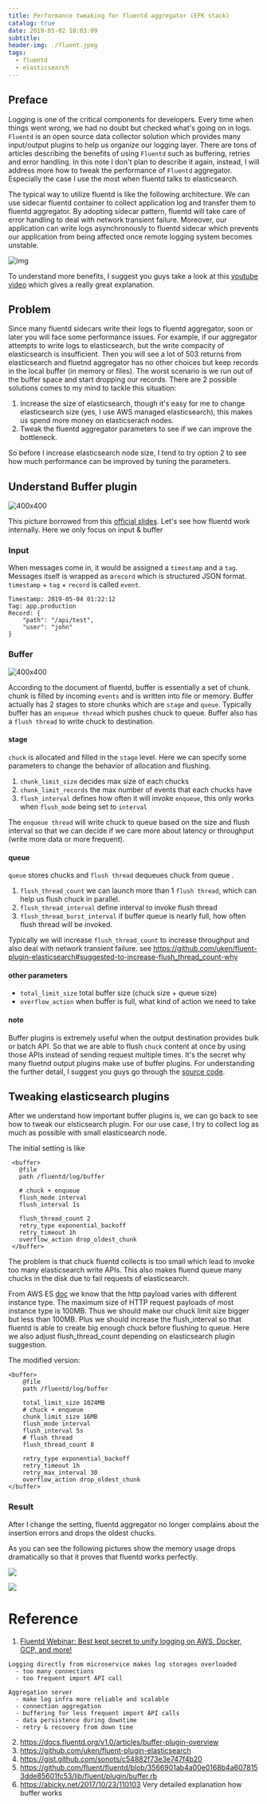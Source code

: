 ```yaml
---
title: Performance tweaking for fluentd aggregator (EFK stack)
catalog: true
date: 2019-05-02 18:03:09
subtitle: 
header-img: ./fluent.jpeg
tags:
  - fluentd
  - elasticsearch
---
```


## Preface

Logging is one of the critical components for developers. Every time when things went wrong, we had no doubt but checked what's going on in logs. `Fluentd` is an open source data collector solution which provides many input/output plugins to help us organize our logging layer. There are tons of articles describing the benefits of using `Fluentd` such as buffering, retries and error handling. In this note I don't plan to describe it again, instead, I will address more how to tweak the performance of `Fluentd` aggregator. Especially the case I use the most when fluentd talks to elasticsearch.   

The typical way to utilize fluentd is like the following architecture. We can use sidecar fluentd container to collect application log and transfer them to fluentd aggregator. By adopting sidecar pattern, fluentd will take care of error handling to deal with network transient failure. Moreover, our application can write logs asynchronously to fluentd sidecar which prevents our application from being affected once remote logging system becomes unstable.

![img](https://docs.fluentd.org/images/fluentd_ha.png)

To understand more benefits, I suggest you guys take a look at this [youtube video](https://www.youtube.com/watch?v=aeGADcC-hUA) which gives a really great explanation. 

## Problem

Since many fluentd sidecars write their logs to fluentd aggregator, soon or later you will face some performance issues. For example, if our aggregator attempts to write logs to elasticsearch, but the write compacity of elasticsearch is insufficient. Then you will see a lot of 503 returns from elasticsearch and fluetnd aggregator has no other choices but keep records in the local buffer (in memory or files). The worst scenario is we run out of the buffer space and start dropping our records. There are 2 possible solutions comes to my mind to tackle this situation:

1. Increase the size of elasticsearch, though it's easy for me to change elasticsearch size (yes, I use AWS managed elasticsearch), this makes us spend more money on elasticserach nodes.
2. Tweak the fluentd aggregator parameters to see if we can improve the bottleneck.

So before I increase elasticsearch node size, I tend to try option 2 to see how much performance can be improved by tuning the parameters.

##  Understand Buffer plugin

![400x400](./architecture.png)

This picture borrowed from this [official slides](https://www.slideshare.net/tagomoris/fluentd-overview-now-and-then). Let's see how fluentd work internally. Here we only focus on input & buffer 

### Input 

When messages come in, it would be assigned a `timestamp` and a `tag`. Messages itself is wrapped as a`record` which is structured JSON format. `timestamp` + `tag` + `record` is called `event`.

```
Timestamp: 2019-05-04 01:22:12
Tag: app.production
Record: {
	"path": "/api/test",
	"user": "john"
}
```



### Buffer

![400x400](https://docs.fluentd.org/images/fluentd-v0.14-plugin-api-overview.png)

According to the document of fluentd, buffer is essentially a set of chunk.  chunk is filled by incoming `events` and is written into file or memory.  Buffer actually has 2 stages to store chunks which are `stage` and `queue`.  Typically buffer has an `enqueue thread` which pushes chuck to queue. Buffer also has a `flush thread` to write chuck to destination. 

#### stage

`chuck` is allocated and filled in the `stage` level. Here we can specify some parameters to change the behavior of allocation and flushing.

1. `chunk_limit_size` decides max size of each chucks
2. `chunk_limit_records` the max number of events that each chucks have
3. `flush_interval` defines how often it will invoke `enqueue`, this only works when `flush_mode` being set to `interval`

The `enqueue thread` will write chuck to queue based on the size and flush interval so that we can decide if we care more about latency or throughput (write more data or more frequent).

#### queue

`queue` stores chucks and `flush thread` dequeues chuck from queue .

1. `flush_thread_count` we can launch more than 1 `flush thread`, which can help us flush chuck in parallel.
2. `flush_thread_interval` define interval to invoke flush thread
3. `flush_thread_burst_interval` if buffer queue is nearly full, how often flush thread will be invoked.

Typically we will increase `flush_thread_count` to increase throughput and also deal with network transient failure. see https://github.com/uken/fluent-plugin-elasticsearch#suggested-to-increase-flush_thread_count-why

#### other parameters

- `total_limit_size` total buffer size (chuck size + queue size) 
- `overflow_action` when buffer is full, what kind of action we need to take 

#### note 

Buffer plugins is extremely useful when the output destination provides bulk or batch API. So that we are able to flush `chuck` content at once by using those APIs instead of sending request multiple times. It's the secret why many fluetnd output plugins make use of buffer plugins. For understanding the further detail, I suggest you guys go through the [source code](https://github.com/fluent/fluentd/blob/master/lib/fluent/plugin/output.rb).

## Tweaking elasticsearch plugins 

After we understand how important buffer plugins is, we can go back to see how to tweak our elsticsearch plugin. For our use case, I try to collect log as much as possible with small elasticsearch node.

The initial setting is like

```
 <buffer>
   @file
   path /fluentd/log/buffer
   
   # chuck + enqueue 
   flush_mode interval
   flush_interval 1s
   
   flush_thread_count 2
   retry_type exponential_backoff
   retry_timeout 1h
   overflow_action drop_oldest_chunk
 </buffer>
```

The problem is that chuck fluentd collects is too small which lead to invoke too many elasticsearch write APIs. This also makes fluend queue many chucks in the disk due to fail requests of elasticsearch.  

From AWS ES [doc](https://docs.aws.amazon.com/elasticsearch-service/latest/developerguide/aes-limits.html) we know that the http payload varies with different instance type. The maximum size of HTTP request payloads of most instance type is 100MB. Thus we should make our chuck limit size bigger but less than 100MB. Plus we should increase the flush_interval so that fluentd is able to create big enough chuck before flushing to queue. Here we also adjust flush_thread_count depending on elasticsearch plugin suggestion.

The modified version:

    <buffer>
      	@file
      	path /fluentd/log/buffer
      	
      	total_limit_size 1024MB
      	# chuck + enqueue 
        chunk_limit_size 16MB
        flush_mode interval
        flush_interval 5s
        # flush thread
        flush_thread_count 8
        
        retry_type exponential_backoff
        retry_timeout 1h
        retry_max_interval 30
        overflow_action drop_oldest_chunk
    </buffer>
### Result

After I change the setting, fluentd aggregator no longer complains about the insertion errors and drops the oldest chucks.

As you can see the following pictures show the memory usage drops dramatically so that it proves that fluentd works perfectly.

![](./before.png)

![](./after.png)

# Reference

1. [Fluentd Webinar: Best kept secret to unify logging on AWS, Docker, GCP, and more!](https://www.youtube.com/watch?v=aeGADcC-hUA)

```
Logging directly from microservice makes log storages overloaded
  - too many connections
  - too frequent import API call

Aggregation server
  - make log infra more reliable and scalable
  - connection aggregation
  - buffering for less frequent import API calls
  - data persistence during downtime
  - retry & recovery from down time
```

2. https://docs.fluentd.org/v1.0/articles/buffer-plugin-overview
3. https://github.com/uken/fluent-plugin-elasticsearch
4. https://gist.github.com/sonots/c54882f73e3e747f4b20
5. https://github.com/fluent/fluentd/blob/3566901ab4a00e0168b4a6078153dde85601fc53/lib/fluent/plugin/buffer.rb
6. https://abicky.net/2017/10/23/110103 Very detailed explanation how buffer works
